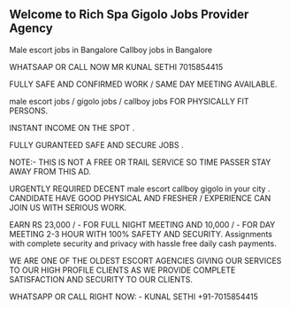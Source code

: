 ## Welcome to Rich Spa Gigolo Jobs Provider Agency

Male escort jobs in Bangalore Callboy jobs in Bangalore

WHATSAAP OR CALL NOW MR KUNAL SETHI 7015854415

 

FULLY SAFE AND CONFIRMED WORK / SAME DAY MEETING AVAILABLE.

 

male escort jobs / gigolo jobs / callboy jobs FOR PHYSICALLY FIT PERSONS. 

 

INSTANT INCOME ON THE SPOT .
 

FULLY GURANTEED SAFE AND SECURE JOBS .


NOTE:- THIS IS NOT A FREE OR TRAIL SERVICE SO TIME PASSER STAY AWAY FROM THIS AD. 

 
URGENTLY REQUIRED DECENT male escort callboy gigolo in your city . CANDIDATE HAVE GOOD PHYSICAL AND FRESHER / EXPERIENCE CAN JOIN US WITH SERIOUS WORK.

 

EARN RS 23,000 / - FOR FULL NIGHT MEETING AND 10,000 / - FOR DAY MEETING 2-3 HOUR WITH 100% SAFETY AND SECURITY. Assignments with complete security and privacy with hassle free daily cash payments.

 

WE ARE ONE OF THE OLDEST ESCORT AGENCIES GIVING OUR SERVICES TO OUR HIGH PROFILE CLIENTS AS WE PROVIDE COMPLETE SATISFACTION AND SECURITY TO OUR CLIENTS.

 

WHATSAPP OR CALL RIGHT NOW: - KUNAL SETHI +91-7015854415
